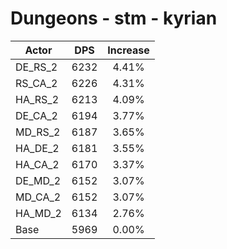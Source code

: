 # Dungeons - stm - kyrian
| Actor | DPS | Increase |
|---|:---:|:---:|
|DE_RS_2|6232|4.41%|
|RS_CA_2|6226|4.31%|
|HA_RS_2|6213|4.09%|
|DE_CA_2|6194|3.77%|
|MD_RS_2|6187|3.65%|
|HA_DE_2|6181|3.55%|
|HA_CA_2|6170|3.37%|
|DE_MD_2|6152|3.07%|
|MD_CA_2|6152|3.07%|
|HA_MD_2|6134|2.76%|
|Base|5969|0.00%|
